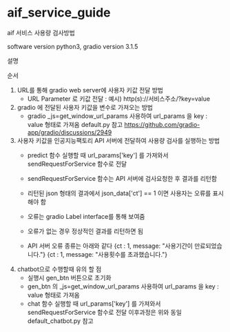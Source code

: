 # aif_service_guide
aif 서비스 사용량 검사방법


software version
python3, gradio version 3.1.5

설명

순서
1. URL를 통해 gradio web server에 사용자 키값 전달 방법
   - URL Parameter 로 키값 전달 : 예시) http(s)://서비스주소/?key=value
3. gradio 에 전달된 사용자 키값을 변수로 가져오는 방법
   - gradio _js=get_window_url_params 사용하여 url_params 을  key : value 형태로 가져옴
   default.py 참고 https://github.com/gradio-app/gradio/discussions/2949
5. 사용자 키값을 인공지능팩토리 API 서버에 전달하여 사용량 검사를 실행하는 방법
   - predict 함수 실행할 때 url_params['key']  를 가져와서 sendRequestForService 함수로 전달
   - sendRequestForService 함수는 API 서버에 검사요청한 후 결과를 리턴함
   - 리턴된 json 형태의 결과에서 json_data['ct'] == 1 이면 사용자는 오류를 표시해야 함
   - 오류는 gradio Label interface를 통해 보여줌
    - 오류가 없는 경우 정상적인 결과를  리턴하면 됨

   - API 서버 오류 종류는 아래와 같다
   {ct : 1, message: "사용기간이 만료되었습니다."}
   {ct : 1, message: "사용횟수를 초과했습니다."}
7. chatbot으로 수행할때 유의 할 점
   - 실행시 gen_btn 버튼으로 초기화
   - gen_btn 의 _js=get_window_url_params 사용하여 url_params 을  key : value 형태로 가져옴
   - chat 함수 실행할 때 url_params['key']  를 가져와서 sendRequestForService 함수로 전달 이후과정은 위와 동일 
   default_chatbot.py 참고 
   
